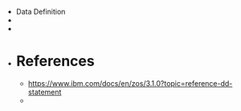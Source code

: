 - Data Definition
-
-
- # References
	- https://www.ibm.com/docs/en/zos/3.1.0?topic=reference-dd-statement
	-